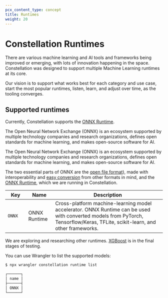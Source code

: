 ```yaml
---
pcx_content_type: concept
title: Runtimes
weight: 20
---
```


# Constellation Runtimes

There are various machine learning and AI tools and frameworks being improved or emerging, with lots of innovation happening in the space. Constellation was designed to support multiple Machine Learning runtimes at its core.

Our vision is to support what works best for each category and use case, start the most popular runtimes, listen, learn, and adjust over time, as the tooling converges.

## Supported runtimes

Currently, Constellation supports the [ONNX Runtime](https://onnxruntime.ai/).

The Open Neural Network Exchange (ONNX) is an ecosystem supported by multiple technology companies and research organizations, defines open standards for machine learning, and makes open-source software for AI.

The Open Neural Network Exchange (ONNX) is an ecosystem supported by multiple technology companies and research organizations, defines open standards for machine learning, and makes open-source software for AI.

The two essential parts of ONNX are the [open file format](https://onnx.ai/)), made with interoperability and [easy conversion](https://github.com/onnx/tutorials#converting-to-onnx-format) from other formats in mind, and the [ONNX Runtime](https://onnxruntime.ai/), which we are running in Constellation.

| <div style="width:50px">Key</div> | Name | Description |
| ------- | ----- | -----|
| `ONNX` | ONNX Runtime | Cross-platform machine-learning model accelerator. ONNX Runtime can be used with converted models from PyTorch, Tensorflow/Keras, TFLite, scikit-learn, and other frameworks. |

We are exploring and researching other runtimes. [XGBoost](https://xgboost.ai/) is in the final stages of testing.

You can use Wrangler to list the supported models:

```bash
$ npx wrangler constellation runtime list

┌──────┐
│ name │
├──────┤
│ ONNX │
└──────┘
```

